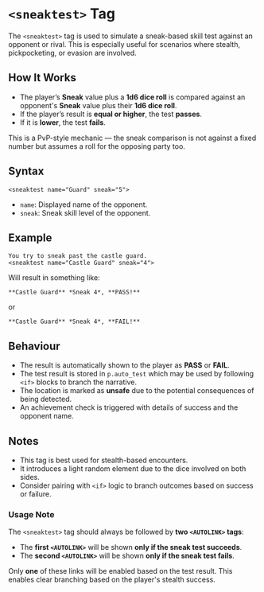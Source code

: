
# `<sneaktest>` Tag

The `<sneaktest>` tag is used to simulate a sneak-based skill test against an opponent or rival. This is especially useful for scenarios where stealth, pickpocketing, or evasion are involved.

## How It Works

- The player’s **Sneak** value plus a **1d6 dice roll** is compared against an opponent's **Sneak** value plus their **1d6 dice roll**.
- If the player’s result is **equal or higher**, the test **passes**.
- If it is **lower**, the test **fails**.

This is a PvP-style mechanic — the sneak comparison is not against a fixed number but assumes a roll for the opposing party too.

## Syntax

```
<sneaktest name="Guard" sneak="5">
```

- `name`: Displayed name of the opponent.
- `sneak`: Sneak skill level of the opponent.

## Example

```text
You try to sneak past the castle guard.
<sneaktest name="Castle Guard" sneak="4">
```

Will result in something like:

```
**Castle Guard** *Sneak 4*, **PASS!**
```
or
```
**Castle Guard** *Sneak 4*, **FAIL!**
```

## Behaviour

- The result is automatically shown to the player as **PASS** or **FAIL**.
- The test result is stored in `p.auto_test` which may be used by following `<if>` blocks to branch the narrative.
- The location is marked as **unsafe** due to the potential consequences of being detected.
- An achievement check is triggered with details of success and the opponent name.

## Notes

- This tag is best used for stealth-based encounters.
- It introduces a light random element due to the dice involved on both sides.
- Consider pairing with `<if>` logic to branch outcomes based on success or failure.


### Usage Note

The `<sneaktest>` tag should always be followed by **two `<AUTOLINK>` tags**:
- The **first `<AUTOLINK>`** will be shown **only if the sneak test succeeds**.
- The **second `<AUTOLINK>`** will be shown **only if the sneak test fails**.

Only **one** of these links will be enabled based on the test result. This enables clear branching based on the player's stealth success.
